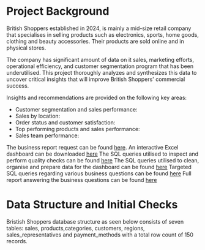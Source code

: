 # Project Background
British Shoppers established in 2024, is mainly a mid-size retail company that specialises in selling products such as electronics, sports, home goods, clothing and beauty accessories. Their products are sold online and in physical stores. 

The company has significant amount of data on it sales, marketing efforts, operational efficiency, and customer segmentation program that has been underutilised. This project thoroughly analyzes and synthesizes
this data to uncover critical insights that will improve British Shoppers' commercial success. 

Insights and recommendations are provided on the following key areas:
- Customer segmentation and sales performance:
- Sales by location:
- Order status and customer satisfaction:
- Top performing products and sales performance:
- Sales team performance:

The business report request can be found [here](Business_Report_Request.pdf).
An interactive Excel dashboard can be downloaded [here](Dashboard.xlsx)
The SQL queries utilised to inspect and perform quality checks can be found [here](SQL_Data_Inspection_and_Validation_Checks)
The SQL queries utilised to clean, organise and prepare data for the dashboard can be found [here](SQL_Data_Cleaning)
Targeted SQL queries regarding various business questions can be found [here](SQL_Business_Analysis_Queries)
Full report answering the business questions can be found [here](Business_Report_Request)

# Data Structure and Initial Checks
Bristish Shoppers database structure as seen below consists of seven tables: sales, products,categories, customers, regions, sales_representatives and payment_methods with a total row count of 150 records.

